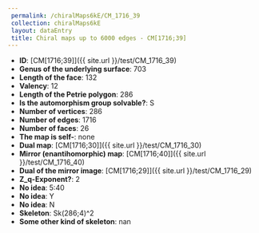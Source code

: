 ```yaml
--- 
 permalink: /chiralMaps6kE/CM_1716_39 
 collection: chiralMaps6kE
 layout: dataEntry
 title: Chiral maps up to 6000 edges - CM[1716;39]
---
```


- **ID**: [CM[1716;39]]({{ site.url }}/test/CM_1716_39)
- **Genus of the underlying surface**: 703
- **Length of the face**: 132
- **Valency**: 12
- **Length of the Petrie polygon**: 286
- **Is the automorphism group solvable?**: S
- **Number of vertices**: 286
- **Number of edges**: 1716
- **Number of faces**: 26
- **The map is self-**: none
- **Dual map**: [CM[1716;30]]({{ site.url }}/test/CM_1716_30)
- **Mirror (enantihomorphic) map**: [CM[1716;40]]({{ site.url }}/test/CM_1716_40)
- **Dual of the mirror image**: [CM[1716;29]]({{ site.url }}/test/CM_1716_29)
- **Z_q-Exponent?**: 2
- **No idea**:  5:40
- **No idea**: Y
- **No idea**: N
- **Skeleton**: Sk(286;4)^2
- **Some other kind of skeleton**: nan
